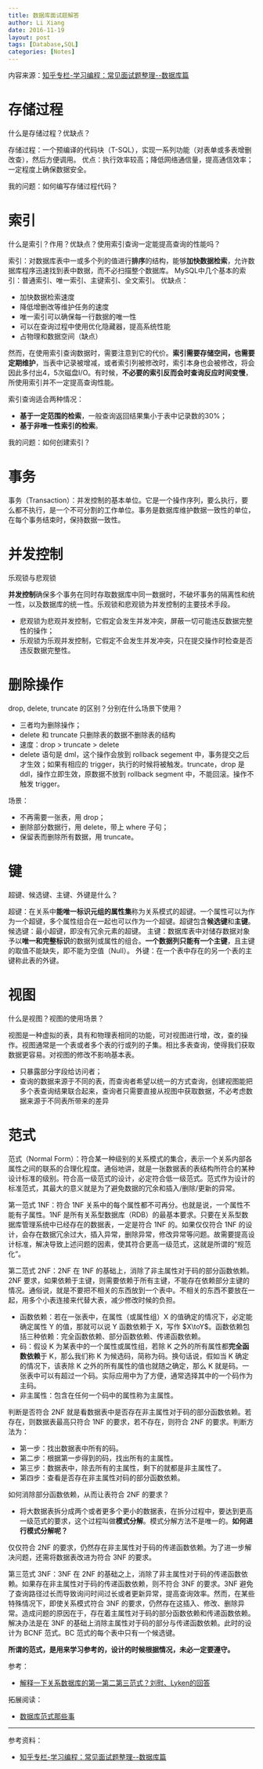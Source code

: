 ```yaml
---
title: 数据库面试题解答
author: Li Xiang
date: 2016-11-19
layout: post
tags: [Database,SQL]
categories: [Notes]
---
```


内容来源：[知乎专栏-学习编程：常见面试题整理--数据库篇](https://zhuanlan.zhihu.com/p/23713529)

# 存储过程

什么是存储过程？优缺点？

存储过程：一个预编译的代码块（T-SQL），实现一系列功能（对表单或多表增删改查），然后方便调用。
优点：执行效率较高；降低网络通信量，提高通信效率；一定程度上确保数据安全。

我的问题：如何编写存储过程代码？

# 索引

什么是索引？作用？优缺点？使用索引查询一定能提高查询的性能吗？

索引：对数据库表中一或多个列的值进行**排序**的结构，能够**加快数据检索**，允许数据库程序迅速找到表中数据，而不必扫描整个数据库。
MySQL中几个基本的索引：普通索引、唯一索引、主键索引、全文索引。
优缺点：
- 加快数据检索速度
- 降低增删改等维护任务的速度
- 唯一索引可以确保每一行数据的唯一性
- 可以在查询过程中使用优化隐藏器，提高系统性能
- 占物理和数据空间（缺点）

然而，在使用索引查询数据时，需要注意到它的代价。**索引需要存储空间，也需要定期维护**，当表中记录被增减，或者索引列被修改时，索引本身也会被修改，将会因此多付出4，5次磁盘I/O。有时候，**不必要的索引反而会时查询反应时间变慢**，所使用索引并不一定提高查询性能。

索引查询适合两种情况：
- **基于一定范围的检索**，一般查询返回结果集小于表中记录数的30%；
- **基于非唯一性索引的检索**。

我的问题：如何创建索引？

# 事务

事务（Transaction）：并发控制的基本单位。它是一个操作序列，要么执行，要么都不执行，是一个不可分割的工作单位。事务是数据库维护数据一致性的单位，在每个事务结束时，保持数据一致性。

# 并发控制

乐观锁与悲观锁

**并发控制**确保多个事务在同时存取数据库中同一数据时，不破坏事务的隔离性和统一性，以及数据库的统一性。乐观锁和悲观锁为并发控制的主要技术手段。
- 悲观锁为悲观并发控制，它假定会发生并发冲突，屏蔽一切可能违反数据完整性的操作；
- 乐观锁为乐观并发控制，它假定不会发生并发冲突，只在提交操作时检查是否违反数据完整性。

# 删除操作

drop, delete, truncate 的区别？分别在什么场景下使用？

- 三者均为删除操作；
- delete 和 truncate 只删除表的数据不删除表的结构
- 速度：drop > truncate > delete
- delete 语句是 dml，这个操作会放到 rollback segement 中，事务提交之后才生效；如果有相应的 trigger，执行的时候将被触发。truncate，drop 是 ddl，操作立即生效，原数据不放到 rollback segment 中，不能回滚。操作不触发 trigger。

场景：
- 不再需要一张表，用 drop；
- 删除部分数据行，用 delete，带上 where 子句；
- 保留表而删除所有数据，用 truncate。

# 键

超键、候选键、主键、外键是什么？

超键：在关系中**能唯一标识元组的属性集**称为关系模式的超键。一个属性可以为作为一个超键，多个属性组合在一起也可以作为一个超键。超键包含**候选键**和**主键**。
候选键：最小超键，即没有冗余元素的超键。
主键：数据库表中对储存数据对象予以**唯一和完整标识**的数据列或属性的组合。**一个数据列只能有一个主键**，且主键的取值不能缺失，即不能为空值（Null）。
外键：在一个表中存在的另一个表的主键称此表的外键。

# 视图

什么是视图？视图的使用场景？

视图是一种虚拟的表，具有和物理表相同的功能，可对视图进行增，改，查的操作。视图通常是一个表或者多个表的行或列的子集。相比多表查询，使得我们获取数据更容易。对视图的修改不影响基本表。

- 只暴露部分字段给访问者；
- 查询的数据来源于不同的表，而查询者希望以统一的方式查询，创建视图能把多个表查询结果联合起来，查询者只需要直接从视图中获取数据，不必考虑数据来源于不同表所带来的差异

# 范式

范式（Normal Form）：符合某一种级别的关系模式的集合，表示一个关系内部各属性之间的联系的合理化程度。通俗地讲，就是一张数据表的表结构所符合的某种设计标准的级别。符合高一级范式的设计，必定符合低一级范式。范式作为设计的标准范式，其最大的意义就是为了避免数据的冗余和插入/删除/更新的异常。

第一范式 1NF：符合 1NF 关系中的每个属性都不可再分。也就是说，一个属性不能有子属性。1NF 是所有关系型数据库（RDB）的最基本要求。只要在关系型数据库管理系统中已经存在的数据表，一定是符合 1NF 的。如果仅仅符合 1NF 的设计，会存在数据冗余过大，插入异常，删除异常，修改异常等问题。故需要提高设计标准，解决导致上述问题的因素，使其符合更高一级范式，这就是所谓的“规范化”。

第二范式 2NF：2NF 在 1NF 的基础上，消除了非主属性对于码的部分函数依赖。2NF 要求，如果依赖于主键，则需要依赖于所有主键，不能存在依赖部分主键的情况。通俗说，就是不要把不相关的东西放到一个表中。不相关的东西不要放在一起，用多个小表连接来代替大表，减少修改时候的负担。
- 函数依赖：若在一张表中，在属性（或属性组）X 的值确定的情况下，必定能确定属性 Y 的值，那就可以说 Y 函数依赖于 X，写作 $X\toY$。函数依赖包括三种依赖：完全函数依赖、部分函数依赖、传递函数依赖。
- 码：假设 K 为某表中的一个属性或属性组，若除 K 之外的所有属性都**完全函数依赖**于 K，那么我们称 K 为候选码，简称为码。换句话说，假如当 K 确定的情况下，该表除 K 之外的所有属性的值也就随之确定，那么 K 就是码。一张表中可以有超过一个码。实际应用中为了方便，通常选择其中的一个码作为主码。
- 非主属性：包含在任何一个码中的属性称为主属性。

判断是否符合 2NF 就是看数据表中是否存在非主属性对于码的部分函数依赖。若存在，则数据表最高只符合 1NF 的要求，若不存在，则符合 2NF 的要求。判断方法为：
- 第一步：找出数据表中所有的码。
- 第二步：根据第一步得到的码，找出所有的主属性。
- 第三步：数据表中，除去所有的主属性，剩下的就都是非主属性了。
- 第四步：查看是否存在非主属性对码的部分函数依赖。

如何消除部分函数依赖，从而让表符合 2NF 的要求？
- 将大数据表拆分成两个或者更多个更小的数据表，在拆分过程中，要达到更高一级范式的要求，这个过程叫做**模式分解**。模式分解方法不是唯一的。**如何进行模式分解呢？**

仅仅符合 2NF 的要求，仍然存在非主属性对于码的传递函数依赖。为了进一步解决问题，还需将数据表改进为符合 3NF 的要求。

第三范式 3NF：3NF 在 2NF 的基础之上，消除了非主属性对于码的传递函数依赖。如果存在非主属性对于码的传递函数依赖，则不符合 3NF 的要求。3NF 避免了查询路径过长而导致询问时间过长或者更新异常，提高查询效率。然而，在某些特殊情况下，即使关系模式符合 3NF 的要求，仍然存在这插入、修改、删除异常。造成问题的原因在于，存在着主属性对于码的部分函数依赖和传递函数依赖。解决办法是在 3NF 的基础上消除主属性对于码的部分与传递函数依赖。此时的设计为 BCNF 范式。BC 范式的每个表中只有一个候选键。

**所谓的范式，是用来学习参考的，设计的时候根据情况，未必一定要遵守。**

参考：
- [解释一下关系数据库的第一第二第三范式？刘慰、Lyken的回答](https://www.zhihu.com/question/24696366)

拓展阅读：
- [数据库范式那些事](http://www.cnblogs.com/CareySon/archive/2010/02/16/1668803.html)

---

参考资料：

- [知乎专栏-学习编程：常见面试题整理--数据库篇](https://zhuanlan.zhihu.com/p/23713529)

